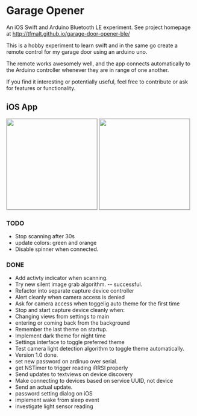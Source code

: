 
# Garage Opener

An iOS Swift and Arduino Bluetooth LE experiment.
See project homepage at http://tfmalt.github.io/garage-door-opener-ble/

This is a hobby experiment to learn swift and in the same go create a 
remote control for my garage door using an arduino uno.

The remote works awesomely well, and the app connects automatically to 
the Arduino controller whenever they are in range of one another. 

If you find it interesting or potentially useful, feel free to 
contribute or ask for features or functionality.

## iOS App
<img style="border: 1px solid #aaa" width="240px" src="http://tfmalt.github.io/garage-door-opener-ble/images/ios_scanning.jpg">
<img style="border: 1px solid #aaa" width="240px" src="http://tfmalt.github.io/garage-door-opener-ble/images/ios_settings.jpg">

### TODO
* Stop scanning after 30s
* update colors: green and orange
* Disable spinner when connected.

### DONE
* Add activty indicator when scanning.
* Try new silent image grab algorithm. -- successful.
* Refactor into separate capture device controller
* Alert cleanly when camera access is denied
* Ask for camera access when toggelig auto theme for the first time
* Stop and start capture device cleanly when:
* Changing views from settings to main
* entering or coming back from the background
* Remember the last theme on startup.
* Implement dark theme for night time
* Settings interface to toggle preferred theme
* Test camera light detection algorithm to toggle theme automatically.
* Version 1.0 done.
* set new password on ardinuo over serial.
* get NSTimer to trigger reading iRRSI properly
* Send updates to textviews on device discovery
* Make connecting to devices based on service UUID, not device
* Send an actual update.
* password setting dialog on iOS 
* implement wake from sleep event
* investigate light sensor reading
